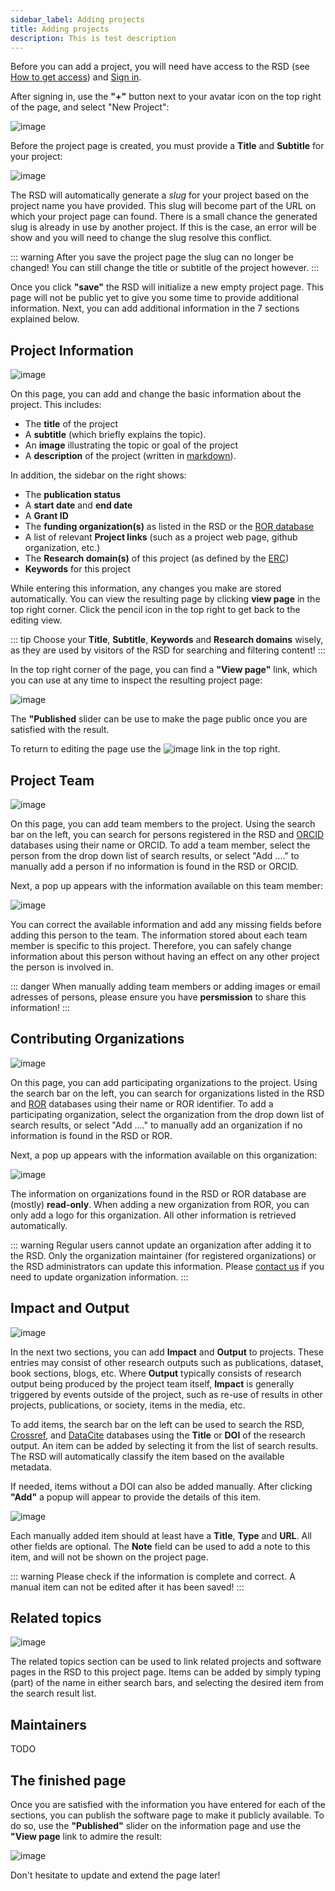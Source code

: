 ```yaml
---
sidebar_label: Adding projects
title: Adding projects
description: This is test description
---
```


Before you can add a project, you will need have access to the RSD (see [How to get access](getting-access.md)) and [Sign in](getting-access.md#how-to-sign-in).

After signing in, use the __"+"__ button next to your avatar icon on the top right of the page, and select "New Project":

![image](/img/plus-software-projects.gif)

Before the project page is created, you must provide a __Title__ and __Subtitle__ for your project:

![image](/img/new-project.gif)

The RSD will automatically generate a *slug* for your project based on the project name you have provided. This slug will become part of the URL on which your project page can found.
There is a small chance the generated slug is already in use by another project. If this is the case, an error will be show and you will need to change the slug resolve this conflict.

::: warning
After you save the project page the slug can no longer be changed! You can still change the title or subtitle of the project however.
:::

Once you click __"save"__ the RSD will initialize a new empty project page. This page will not be public yet to give you some time to provide additional information.
Next, you can add additional information in the 7 sections explained below.

## Project Information

![image](/img/basic-project-information.gif)

On this page, you can add and change the basic information about the project. This includes:

- The **title** of the project
- A **subtitle** (which briefly explains the topic).
- An **image** illustrating the topic or goal of the project
- A **description** of the project (written in [markdown](https://www.markdownguide.org)).

In addition, the sidebar on the right shows:

- The **publication status**
- A **start date** and **end date**
- A **Grant ID**
- The **funding organization(s)** as listed in the RSD or the [ROR database](https://ror.org)
- A list of relevant **Project links** (such as a project web page, github organization, etc.)
- The **Research domain(s)** of this project (as defined by the [ERC](https://erc.europa.eu/news/new-erc-panel-structure-2021-and-2022))
- **Keywords** for this project

While entering this information, any changes you make are stored automatically. You can view the resulting page by clicking **view page** in the top right corner.
Click the pencil icon in the top right to get back to the editing view.

::: tip
Choose your **Title**, **Subtitle**, **Keywords** and **Research domains** wisely, as they are used by visitors of the RSD for searching and filtering content!
:::

In the top right corner of the page, you can find a **"View page"** link, which you can use at any time to inspect the resulting project page:

![image](/img/view-and-publish.gif)

The **"Published** slider can be use to make the page public once you are satisfied with the result.

To return to editing the page use the ![image](/img/edit-page.gif) link in the top right.

## Project Team

![image](/img/project-team-information.gif)

On this page, you can add team members to the project. Using the search bar on the left, you can search for persons registered in the RSD and [ORCID](https://orcid.org) databases
using their name or ORCID. To add a team member, select the person from the drop down list of search results, or select "Add ...." to manually add a person if no information
is found in the RSD or ORCID.

Next, a pop up appears with the information available on this team member:

![image](/img/person-information.gif)

You can correct the available information and add any missing fields before adding this person to the team. The information stored about each team member is specific to this
project. Therefore, you can safely change information about this person without having an effect on any other project the person is involved in.

::: danger
When manually adding team members or adding images or email adresses of persons, please ensure you have **persmission** to share this information!
:::

## Contributing Organizations

![image](/img/project-add-organization.gif)

On this page, you can add participating organizations to the project. Using the search bar on the left, you can search for organizations listed in the RSD and [ROR](https://ror.org)
databases using their name or ROR identifier. To add a participating organization, select the organization from the drop down list of search results, or select "Add ...." to
manually add an organization if no information is found in the RSD or ROR.

Next, a pop up appears with the information available on this organization:

![image](/img/project-add-organization-details.gif)

The information on organizations found in the RSD or ROR database are (mostly) **read-only**. When adding a new organization from ROR, you can only add a logo for this organization.
All other information is retrieved automatically.

::: warning
Regular users cannot update an organization after adding it to the RSD. Only the organization maintainer (for registered organizations) or the RSD administrators can update this
information. Please [contact us](mailto:rsd@esciencecenter.nl) if you need to update organization information.
:::

## Impact and Output

![image](/img/project-add-impact.gif)

In the next two sections, you can add **Impact** and **Output** to projects. These entries may consist of other research outputs such as publications, dataset, book sections, blogs, etc.
Where **Output** typically consists of research output being produced by the project team itself, **Impact** is generally triggered by events outside of the project, such as re-use of
results in other projects, publications, or society, items in the media, etc.

To add items, the search bar on the left can be used to search the RSD, [Crossref](https://crossref.org), and [DataCite](https://datacite.org) databases using the **Title** or **DOI**
of the research output. An item can be added by selecting it from the list of search results. The RSD will automatically classify the item based on the available metadata.

If needed, items without a DOI can also be added manually. After clicking **"Add"** a popup will appear to provide the details of this item.

![image](/img/project-add-manual-mention.gif)

Each manually added item should at least have a **Title**, **Type** and **URL**. All other fields are optional. The **Note** field can be used to add a note to this item, and will not
be shown on the project page.

::: warning
Please check if the information is complete and correct. A manual item can not be edited after it has been saved!
:::

## Related topics

![image](/img/project-related-topics.gif)

The related topics section can be used to link related projects and software pages in the RSD to this project page. Items can be added by simply typing (part) of the name in either
search bars, and selecting the desired item from the search result list.

## Maintainers

TODO

## The finished page

Once you are satisfied with the information you have entered for each of the sections, you can publish the software page to make it publicly available. To do so, use the **"Published"**
slider on the information page and use the **"View page** link to admire the result:

![image](/img/published.gif)

Don't hesitate to update and extend the page later!
